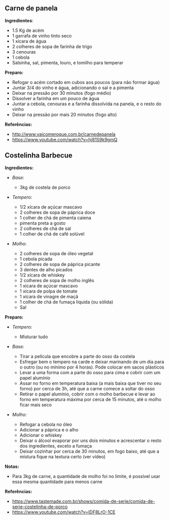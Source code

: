 ## Carne de panela

**Ingredientes**:

- 1.5 Kg de acém
- 1 garrafa de vinho tinto seco
- 1 xícara de água
- 2 colheres de sopa de farinha de trigo
- 3 cenouras
- 1 cebola
- Salsinha, sal, pimenta, louro, e tomilho para temperar

**Preparo:**
- Refogar o acém cortado em cubos aos poucos (para não formar água)
- Juntar 3/4 do vinho e água, adicionando o sal e a pimenta
- Deixar na pressão por 30 minutos (fogo médio)
- Dissolver a farinha em um pouco de água
- Juntar a cebola, cenouras e a farinha dissolvida na panela, e o resto do vinho
- Deixar na pressão por mais 20 minutos (fogo alto)

**Referências:**

- http://www.vaicomeroque.com.br/carnedepanela
- https://www.youtube.com/watch?v=hj81S9k9gmQ


## Costelinha Barbecue

**Ingredientes:**

- _Base:_

  - 3kg de costela de porco

- _Tempero:_

  - 1/2 xícara de açúcar mascavo
  - 2 colheres de sopa de páprica doce
  - 1 colher de chá de pimenta caiena
  - pimenta preta a gosto
  - 2 colheres de chá de sal
  - 1 colher de chá de café solúvel

- _Molho:_

  - 2 colheres de sopa de óleo vegetal
  - 1 cebola picada
  - 2 colheres de sopa de páprica picante
  - 3 dentes de alho picados
  - 1/2 xícara de whiskey
  - 2 colheres de sopa de molho inglês
  - 1 xícara de açúcar mascavo
  - 1 xícara de polpa de tomate
  - 1 xícara de vinagre de maçã
  - 1 colher de chá de fumaça líquida (ou sólida)
  - Sal

**Preparo:**

- _Tempero:_

  - Misturar tudo


- _Base:_

  - Tirar a película que encobre a parte do osso da costela
  - Esfregar bem o tempero na carde e deixar marinando de um dia para o outro (ou no mínimo por 4 horas). Pode colocar em sacos plásticos
  - Levar a uma forma com a parte do osso para cima e cobrir com um papel alumínio
  - Assar no forno em temperatura baixa (a mais baixa que tiver no seu forno) por cerca de 3h, até que a carne comece a soltar do osso
  - Retirar o papel alumínio, cobrir com o molho barbecue e levar ao forno em temperatura máxima por cerca de 15 minutos, até o molho ficar mais seco


- _Molho:_

  - Refogar a cebola no óleo
  - Adicionar a páprica e o alho
  - Adicionar o whiskey
  - Deixar o álcool evaporar por uns dois minutos e acrescentar o resto dos ingredientes, exceto a fumaça
  - Deixar cozinhar por cerca de 30 minutos, em fogo baixo, até que a mistura fique na textura certo (ver vídeo)


**Notas:**

- Para 3kg de carne, a quantidade de molho foi no limite, é possível usar essa mesma quantidade para menos carne

**Referências:**

- https://www.tastemade.com.br/shows/comida-de-serie/comida-de-serie-costelinha-de-porco
- https://www.youtube.com/watch?v=IDF8LrO-1CE
